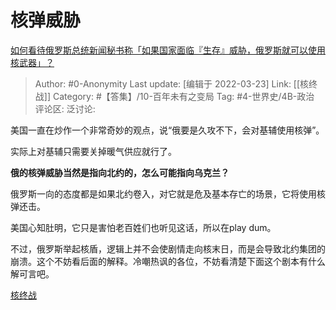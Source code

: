 # 核弹威胁
[如何看待俄罗斯总统新闻秘书称「如果国家面临『生存』威胁，俄罗斯就可以使用核武器」？](https://www.zhihu.com/question/523569107/answer/2403136373)

> Author: #0-Anonymity
> Last update: [编辑于 2022-03-23]
> Link: [[核终战]]
> Category: #【答集】/10-百年未有之变局
> Tag: #4-世界史/4B-政治
> 评论区:
> 泛讨论:

美国一直在炒作一个非常奇妙的观点，说“俄要是久攻不下，会对基辅使用核弹”。

实际上对基辅只需要关掉暖气供应就行了。

**俄的核弹威胁当然是指向北约的，怎么可能指向乌克兰？**

俄罗斯一向的态度都是如果北约卷入，对它就是危及基本存亡的场景，它将使用核弹还击。

美国心知肚明，它只是害怕老百姓们也听见这话，所以在play dum。

不过，俄罗斯举起核盾，逻辑上并不会使剧情走向核末日，而是会导致北约集团的崩溃。这个不妨看后面的解释。冷嘲热讽的各位，不妨看清楚下面这个剧本有什么解可言吧。

[核终战](https://zhuanlan.zhihu.com/p/484578437)
